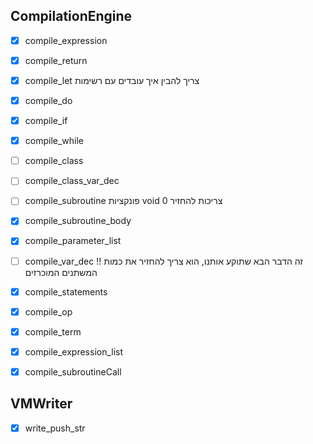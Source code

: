 
## CompilationEngine
- [X] compile_expression
- [X] compile_return
- [X] compile_let   צריך להבין איך עובדים עם רשימות 
- [X] compile_do    
- [x] compile_if    
- [X] compile_while
- [ ] compile_class
- [ ] compile_class_var_dec  
- [ ] compile_subroutine פונקציות void צריכות להחזיר 0 
- [X] compile_subroutine_body 
- [X] compile_parameter_list
- [ ] compile_var_dec !! זה הדבר הבא שתוקע אותנו, הוא צריך להחזיר את כמות המשתנים המוכרזים
- [X] compile_statements
- [X] compile_op
- [X] compile_term
- [X] compile_expression_list
- [X] compile_subroutineCall


## VMWriter
- [x] write_push_str
